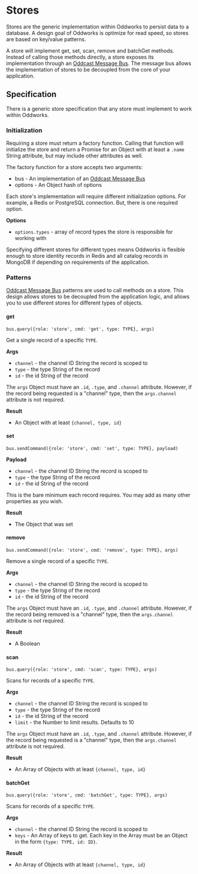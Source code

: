 # Stores

Stores are the generic implementation within Oddworks to persist data to a database. A design goal of Oddworks is optimize for read speed, so stores are based on key/value patterns.

A store will implement get, set, scan, remove and batchGet methods. Instead of calling those methods directly, a store exposes its implementation through an [Oddcast Message Bus](https://github.com/oddnetworks/oddcast). The message bus allows the implementation of stores to be decoupled from the core of your application.

## Specification
There is a generic store specification that any store must implement to work within Oddworks.

### Initialization
Requiring a store must return a factory function. Calling that function will initialize the store and return a Promise for an Object with at least a `.name` String attribute, but may include other attributes as well.

The factory function for a store accepts two arguments:

* bus - An implementation of an [Oddcast Message Bus](https://github.com/oddnetworks/oddcast)
* options - An Object hash of options

Each store's implementation will require different initialization options. For example, a Redis or PostgreSQL connection. But, there is one required option.

**Options**

* `options.types` - array of record types the store is responsible for working with

Specifying different stores for different types means Oddworks is flexible enough to store identity records in Redis and all catalog records in MongoDB if depending on requirements of the application.

### Patterns
[Oddcast Message Bus](https://github.com/oddnetworks/oddcast) patterns are used to call methods on a store. This design allows stores to be decoupled from the application logic, and allows you to use different stores for different types of objects.

#### get
`bus.query({role: 'store', cmd: 'get', type: TYPE}, args)`

Get a single record of a specific `TYPE`.

**Args**

* `channel` - the channel ID String the record is scoped to
* `type` - the type String of the record
* `id` - the id String of the record

The `args` Object must have an `.id`, `.type`, and `.channel` attribute. However, if the record being requested is a "channel" type, then the `args.channel` attribute is not required.

**Result**

* An Object with at least `{channel, type, id}`

#### set
`bus.sendCommand({role: 'store', cmd: 'set', type: TYPE}, payload)`

**Payload**

* `channel` - the channel ID String the record is scoped to
* `type` - the type String of the record
* `id` - the id String of the record

This is the bare minimum each record requires. You may add as many other properties as you wish.

**Result**

* The Object that was set

#### remove
`bus.sendCommand({role: 'store', cmd: 'remove', type: TYPE}, args)`

Remove a single record of a specific `TYPE`.

**Args**

* `channel` - the channel ID String the record is scoped to
* `type` - the type String of the record
* `id` - the id String of the record

The `args` Object must have an `.id`, `.type`, and `.channel` attribute. However, if the record being removed is a "channel" type, then the `args.channel` attribute is not required.

**Result**

* A Boolean

#### scan
`bus.query({role: 'store', cmd: 'scan', type: TYPE}, args)`

Scans for records of a specific `TYPE`.

**Args**

* `channel` - the channel ID String the record is scoped to
* `type` - the type String of the record
* `id` - the id String of the record
* `limit` - the Number to limit results. Defaults to 10

The `args` Object must have an `.id`, `.type`, and `.channel` attribute. However, if the record being requested is a "channel" type, then the `args.channel` attribute is not required.

**Result**

* An Array of Objects with at least `{channel, type, id}`

#### batchGet
`bus.query({role: 'store', cmd: 'batchGet', type: TYPE}, args)`

Scans for records of a specific `TYPE`.

**Args**

* `channel` - the channel ID String the record is scoped to
* `keys` - An Array of keys to get. Each key in the Array must be an Object in the form `{type: TYPE, id: ID}`.

**Result**

* An Array of Objects with at least `{channel, type, id}`

